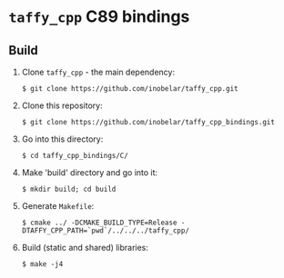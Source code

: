 # `taffy_cpp` C89 bindings

## Build

1. Clone `taffy_cpp` - the main dependency:
   ```shell
   $ git clone https://github.com/inobelar/taffy_cpp.git
   ```
2. Clone this repository:
   ```shell
   $ git clone https://github.com/inobelar/taffy_cpp_bindings.git
   ```
3. Go into this directory:
   ```shell
   $ cd taffy_cpp_bindings/C/
   ```
4. Make 'build' directory and go into it:
   ```shell
   $ mkdir build; cd build
   ```
5. Generate `Makefile`:
   ```shell
   $ cmake ../ -DCMAKE_BUILD_TYPE=Release -DTAFFY_CPP_PATH=`pwd`/../../../taffy_cpp/
   ```
6. Build (static and shared) libraries:
    ```shell
    $ make -j4
    ``` 
